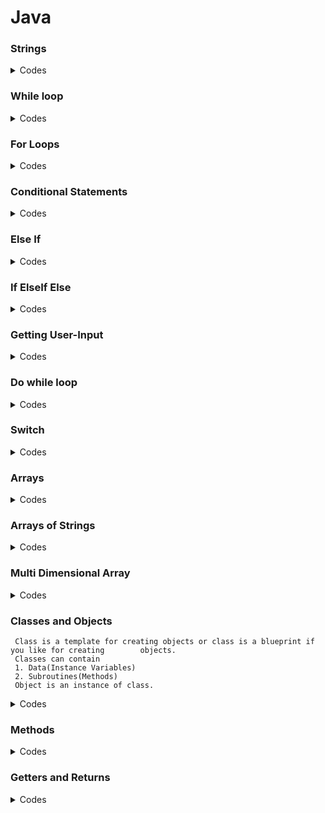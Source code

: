 # Java

### Strings


  <details>
  <summary>Codes</summary>

   ```
  
  Strings in Java are Objects that are backed internally by a char array. Since arrays are
  immutable(cannot grow), Strings are immutable as well. Whenever a change to a String is made,
  an entirely new String is created. 
 
    
    public class Application
    {
    public static void main(String[] args)
    {
    int myInt = 7;
    
    String text = "Hello";
    String blank ="";
    String name = "Bob";
    
    String greeting = text +\blank + name;
    System.out.println(greeting);
    System.out.println("Hello"+" " + "Bob");
    System.out.println("My integer is: " + myInt);
    double myDouble = 7.8;
    System.out.println("My number is: " +my Double + ".");
    
    }
    }
    
  ```  
  </details>
  
  
### While loop
 
 <details>
 <summary>Codes</summary>
  
  ```
  
  public class Application{
  public static void main(String[] args){
  int value = 10;
  boolean loop= 4 < 5;
                      while( value<10){
  
                      System.out.println("Hello" + value);
  /*if(loop==5){
  break;
  }*/
  value=value+1;
                      
    
   }
  }
  
  ```
 </details>
 
  
 ### For Loops
  
  <details>
  <summary>Codes</summary>
  
  ```
  
  public class Application{
  public static void main(String[] args){
  for(int i=0; i<5; i++){
                    System.out.print("The value of i is: %d\n", i);
                    }
               }
          }
                    
  ```
 </details>
  
  
 ### Conditional Statements
  
  <details>
  <summary>Codes</summary>
    
   ```
    
    public class Application{
    public static void main(String[] args){
    int myInt=20;
    
    if(myInt<30){
    System.out.println("Yes, It's true!");
                  else{
    System.out.println("No, it's false!");
                  }
                  
    }
  }
                  
  ```
  </details>  
  
    
### Else If    
   
<details>
<summary>Codes</summary>
  
 ```
  
    public class Application{
    public static void main(String[] args){
    int myInt=5;
    
    if(myInt<10){
    System.out.println("Yes, It's true!");
                  else if(myInt<20){
    System.out.println("No, it's false!");
                  }
                  
    }
  }
  
                                     
  ```
  </details>
    
  
 ### If ElseIf Else
    
<details>
<summary>Codes</summary>  
  
```
    
 public class Application{
 public static void main(String[] args){
 int myInt=5;
    
 if(myInt<10){
    System.out.println("Yes, It's true!");
                  else if(myInt<20){
    System.out.println("No, it's false!");
                  }
       else{
    System.out.println("None of the above!");
                  }           
      }
    }  
                                     
  ```
 </details>
    
    
### Getting User-Input
  
  <details>
  <summary>Codes</summary>
    
  ```
    
    import java.until.Scanner;
    
    public class Application{
    public static void main(String[] args){
    //Create scanner object
    Scanner input=new Scanner(System.in);
    
    //Output the program
    System.out.println("Enter the integer/float/double/char/string: ");
    
    //Wait for the user to enter something
    int/float/double/char/string value = input.nextInt/Float/Double/Char/String();
    
    //Tell then what they entered
    System.out.println("You Entered: " + line/value);
    
    }
    }
    
    
  ```
  </details>
    
  
### Do while loop
  
  <details>
  <summary>Codes </summary>
    
  ```
    
    import java.until.Scanner;
    
    public class App{
    public static void main(String[] args){
    
    Scanner scanner = new Scanner(System.in):
    /*
    System.out.println("Enter a number: ");
    int value = scanner.nextInt();
    
    while(value i=5){
    System.out.println("Enter a number: ");
    value = scanner.nextInt();
    }*/
    
    int value=0;
    do {
    System.out.println("Enter a number: ");
    value = scanner.nextInt();
    }
    while(value !=5);
    
    System.out.println("got 5!");
    
    }
    }
    
  ```
  </details>
    
    
### Switch
    
<details>
<summary>Codes</summary>
    
 ```   
    
    import java.until.Scanner;
    public class Application{
    
    public static void main(String[] args){
    Scanner input = new Scanner(System.in);
    
    System.out.println("Please enter a command: ");
    String text = input.nextLine();
    
    switch(text){
    case "start";
    System.out.println("Machine Started!");
    break;
    
    case "stop";
    System.out.println("Machine Stopped!");
    break;
    
    default:
    System.out.println("Command not recognized!");
    }
    }
    }
    
    
  ```
  </details>
    
    
 ### Arrays
   
  <details>
  <summary>Codes</summary>
     
  ```
     
     public class App{
     public static void main(String[] args){
     int value = 7;
     int[] values;
     values = new int[3];
     
     System.out.println(values[0]);
     
     values[0] = 10;
     values[1] = 20;
     values[2] = 30;
     
     System.out.println(values[0]);
     System.out.println(values[1]);
     System.out.println(values[2]);
     
     for(int i=0; i<values.length; i++){
             System.out.println(values[i]);
     }
     int[] numbers = {5, 6, 7};
     for(int i=0; i<numbers.length; i++){
     System.out.println(number[i]);
     }
     }
     }
     
     
  ```
 </details>
    
     
    
 ### Arrays of Strings
 
  <details>
  <summary>Codes</summary>
      
  ``` 
      
      public class App {
      public static void main(String[] args){
      String[] words = new String[3];
      
      words[0] = "Hello";
      words[1] = "to";
      words[2] = "you";
      
      System.out.println(words[2]);
      String[] fruits = {"apple", "banana", "pear", "kiwi");;
      
      for(String fruit: fruits){
      System.out.println(fruit);
      }
      int value = 0;
      String text = null;
      System.out.println(text);
      String[] texts = new String[2];
      System.out.println(texts[0]);
      texts[0] = "one";
      }
      }
      
      
 ``` 
 </details>
    
 ### Multi Dimensional Array 
   
   <details>
   <summary>Codes</summary>
     
   ```
      public class App{
      public static void main(String[] arrgs){
      int value = {3, 5,254};
      System.out.println(values[2]);
      int[][]grid = {
        {3, 5, 2343}
        {2, 4}
        {1, 2, 3, 4}
     };
     
     System.out.println(grid[1][1]);
     System.out.println(grid[0][2]);
     
     String[][] = text= new String[2][3];
     
     text[0][1] = "Hello there";
     System.out.println(text[0][1]);
     
     for(int row=0; row<grid.length; row++){
             for(int col=0; col<grid[row].length;col++){
     System.out.println(grid[row][col] + "\t");
     }
     System.out.println();
     }
     String[][] words = new String[2][];
     System.out.println(words[0]);
     words[0] = new String[3];
     words[0] = "Hi there";
     System.out.println(words[0][1]);
     }
     }
     
   ```
     
  </details>
    
 ### Classes and Objects
    
    
     Class is a template for creating objects or class is a blueprint if you like for creating        objects.
     Classes can contain
     1. Data(Instance Variables)
     2. Subroutines(Methods)
     Object is an instance of class.
    
  <details>  
  <summary>Codes</summary>
      
   ```
      
      class Person{
      String name;
      int age;
      }
      
      public class App{
      public static void main(String[] args){
      Person person1 = new Person();
      person1.name = "Joe";
      person1.age = "21";
      
      Person person2 = new Person();
      person2.name = "Ally";
      person2.age + "33";
      
      System.out.println(person1.name);
      
      }
      }
    
    Output:
    Joe
      
  ```
      
  </details>
    
  
### Methods
    
  <details>
  <summary>Codes</summary>
      
  ```
    
     class Person{
     String name;
     int age;
      
     void speak(){
     for(int i=o; i<3; i++){
                        System.out.println("My name is: " + name + "and I am" + age+ " years old ");
     void sayHello() {
                        System.out.println("Hello there!");
         }
     }
      
     public class App{
     public static void main(String[] args){
     Person person1 = new Person();
     person1.name = "Joe";
     person1.age = "21";
      
     Person person2 = new Person();
     person2.name = "Ally";
     person2.age + "33";
      
     System.out.println(person1.name);
      
     }
     }
 
   ```
      
   </details>
      
 
### Getters and Returns
    
  <details>
  <summary>Codes</summary>
    
  ```
    class Person{
    String name;
    int age;
    
    void speak(){
    System.out.println("My name is: " +name);
    }
    
    int calculateYearsToRetirement(){
    int yearsLeft = 65-age;
    System.out.println(yaersLeft);
    return yearsLeft;
    
    }
    int getAge(){
    return age;
    }
    String getName(){
    return name;
    }
    }
    
    public class App {
    
    
    public static void main(String[] args){
    Person person1 = new Person();
    
    person1.name ="Joe";
    person1.age="25";
    
    person.speak();
    
    int years=person1.calculateYearsToRetirement();
    
    System.out.println("Years till retirements" +years);
    
    int age=person1.getAge();
    String name=person1.getName();
    
    System.out.println("Name is: "+name);
    System.out.println("Age is:" +age);
    
    }
    }
    
  ```
    
  </details>
    
    
    
    
  

